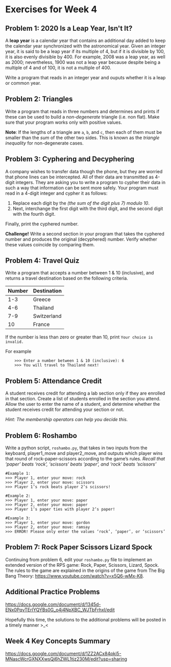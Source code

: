 # Exercises for Week 4

## Problem 1: 2020 Is a Leap Year, Isn't It?

A **leap year** is a calendar year that contains an additional day added to keep the calendar year synchronized with 
the astronomical year.  Given an integer year, it is said to be a leap year if its multiple of 4, but if it is 
divisible by 100, it is also evenly divisible by 400.  For example, 2008 was a leap year, as well as 2000; 
nevertheless, 1900 was not a leap year because despite being a multiple of 4 and of 100, it is not a multiple of 400.

Write a program that reads in an integer year and ouputs whether it is a leap or common year. 

## Problem 2: Triangles

Write a program that reads in three numbers and determines and prints if these can be used to build a 
*non-degenerate* triangle (i.e. non flat).  Make sure that your program works only with positive values.

**Note**: If the lengths of a triangle are `a`, `b`, and `c`, then each of them must be smaller than the *sum*
of the other two sides.  This is known as the *triangle inequality* for non-degenerate cases.

## Problem 3: Cyphering and Decyphering

A company wishes to transfer data though the phone, but they are worried that phone lines can be intercepted.
All of their data are transmitted as 4-digit integers.  They are asking you to write a program to cypher their
data in such a way that information can be sent more safely.  Your program must read in a 4-digit integer and
cypher it as follows:
1. Replace each digit by the *(the sum of the digit plus 7) modulo 10*.
2. Next, interchange the first digit with the third digit, and the second digit with the fourth digit.

Finally, print the cyphered number.

**Challenge!**  Write a second section in your program that takes the cyphered number and produces the 
original (decyphered) number.  Verify whether these values coincide by comparing them.  

## Problem 4: Travel Quiz

Write a program that accepts a number between 1 & 10 (inclusive), and returns a travel destination based on the following criteria.

| Number   | Destination  |
|----------|--------------|
| 1-3      |  Greece      |
| 4-6      |  Thailand    |
| 7-9      |  Switzerland |
| 10       |  France      |
    

If the number is less than zero or greater than 10, print `Your choice is invalid.`

For example
```
    >>> Enter a number between 1 & 10 (inclusive): 6
    >>> You will travel to Thailand next!
```

## Problem 5: Attendance Credit

A student receives credit for attending a lab section only if they are enrolled in that section. Create a list of students enrolled in the section you attend. Allow the user to enter the name of a student, and determine whether the student receives credit for attending your section or not.

*Hint: The membership operators can help you decide this.*

## Problem 6: Roshambo

Write a python script, `roshambo.py`, that takes in two inputs from the keyboard, player1_move and player2_move, and outputs which player wins that round of rock-paper-scissors according to the game’s rules.
*Recall that ‘paper’ beats ‘rock’, ‘scissors’ beats ‘paper’, and ‘rock’ beats ‘scissors’*

```
#Example 1:
>>> Player 1, enter your move: rock
>>> Player 2, enter your move: scissors
>>> Player 1’s rock beats player 2’s scissors!

#Example 2:
>>> Player 1, enter your move: paper
>>> Player 2, enter your move: paper
>>> Player 1’s paper ties with player 2’s paper!

#Example 3:
>>> Player 1, enter your move: gordon
>>> Player 2, enter your move: ramsay
>>> ERROR! Please only enter the values ‘rock’, ‘paper’, or ‘scissors’
```

## Problem 7: Rock Paper Scissors Lizard Spock
Continuing from problem 6, edit your ```roshambo.py``` file to implement an extended version of the RPS game: Rock, Paper, Scissors, Lizard, Spock. The rules to the game are explained in the origins of the game from The Big Bang Theory: https://www.youtube.com/watch?v=x5Q6-wMx-K8.

## Additional Practice Problems
https://docs.google.com/document/d/1345d-ENx0PqvTErIYQYBs0G_o4j4NpXBC_WJTbFrhxI/edit

Hopefully this time, the solutions to the additional problems will be posted in a timely manner >_<

## Week 4 Key Concepts Summary
https://docs.google.com/document/d/1ZZ2ACx84pki5-MNascWcrGXNXXwsQj6hZWL1tjz230M/edit?usp=sharing


